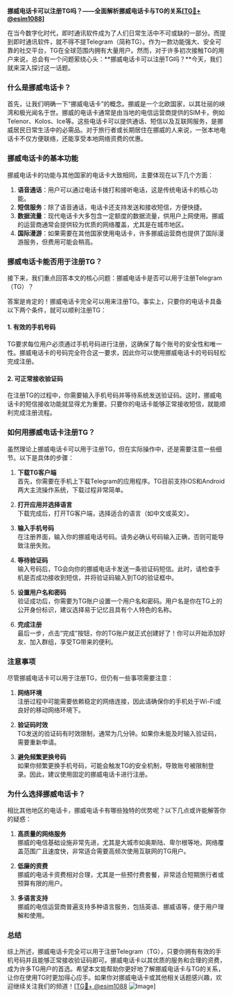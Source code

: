 **挪威电话卡可以注册TG吗？——全面解析挪威电话卡与TG的关系[[TG💪+ @esim1088](https://t.me/s/esim1088)]**

在当今数字化时代，即时通讯软件成为了人们日常生活中不可或缺的一部分。而提到即时通讯软件，就不得不提Telegram（简称TG）。作为一款功能强大、安全可靠的社交平台，TG在全球范围内拥有大量用户。然而，对于许多初次接触TG的用户来说，总会有一个问题萦绕心头：**挪威电话卡可以注册TG吗？**今天，我们就来深入探讨这一话题。

### **什么是挪威电话卡？**
首先，让我们明确一下“挪威电话卡”的概念。挪威是一个北欧国家，以其壮丽的峡湾和极光闻名于世。挪威的电话卡通常是由当地的电信运营商提供的SIM卡，例如Telenor、Kolos、Ice等。这些电话卡可以提供通话、短信以及互联网服务，是挪威居民日常生活中的必需品。对于旅行者或长期居住在挪威的人来说，一张本地电话卡不仅方便联络，还能享受本地网络资费的优惠。

### **挪威电话卡的基本功能**
挪威电话卡的功能与其他国家的电话卡大致相同，主要体现在以下几个方面：

1. **语音通话**：用户可以通过电话卡拨打和接听电话，这是传统电话卡的核心功能。
2. **短信服务**：除了语音通话，电话卡还支持发送和接收短信，方便快捷。
3. **数据流量**：现代电话卡大多包含一定额度的数据流量，供用户上网使用。挪威的运营商通常会提供较为优质的网络覆盖，尤其是在城市地区。
4. **国际漫游**：如果需要在其他国家使用电话卡，许多挪威运营商也提供了国际漫游服务，但费用可能会稍高。

### **挪威电话卡能否用于注册TG？**
接下来，我们重点回答本文的核心问题：挪威电话卡是否可以用于注册Telegram（TG）？

答案是肯定的！挪威电话卡完全可以用来注册TG。事实上，只要你的电话卡具备以下两个条件，就可以顺利注册TG：

#### **1. 有效的手机号码**
TG要求每位用户必须通过手机号码进行注册，这确保了每个账号的安全性和唯一性。挪威电话卡的号码完全符合这一要求，因此你可以使用挪威电话卡的号码轻松完成注册。

#### **2. 可正常接收验证码**
在注册TG的过程中，你需要输入手机号码并等待系统发送验证码。这时，挪威电话卡的短信接收功能就显得尤为重要。只要你的电话卡能够正常接收短信，就能顺利完成注册流程。

### **如何用挪威电话卡注册TG？**
虽然理论上挪威电话卡可以用于注册TG，但在实际操作中，还是需要注意一些细节。以下是具体的步骤：

1. **下载TG客户端**  
   首先，你需要在手机上下载Telegram的应用程序。TG目前支持iOS和Android两大主流操作系统，下载过程非常简单。

2. **打开应用并选择语言**  
   下载完成后，打开TG客户端，选择适合的语言（如中文或英文）。

3. **输入手机号码**  
   在注册界面，输入你的挪威电话号码。请务必确认号码输入正确，否则可能导致注册失败。

4. **等待验证码**  
   输入号码后，TG会向你的挪威电话卡发送一条验证码短信。此时，请检查手机是否成功接收到短信，并将验证码输入到TG的验证框中。

5. **设置用户名和密码**  
   验证成功后，你需要为TG账户设置一个用户名和密码。用户名是你在TG上的公开身份标识，建议选择易于记忆且具有个人特色的名称。

6. **完成注册**  
   最后一步，点击“完成”按钮，你的TG账户就正式创建好了！你可以开始添加好友、加入群组，享受TG带来的便利。

### **注意事项**
尽管挪威电话卡可以用于注册TG，但仍有一些事项需要注意：

1. **网络环境**  
   注册过程中可能需要依赖稳定的网络连接，因此请确保你的手机处于Wi-Fi或良好的移动网络环境下。

2. **验证码时效**  
   TG发送的验证码有时效限制，通常为几分钟。如果你未能及时输入验证码，需要重新申请。

3. **避免频繁更换号码**  
   如果你频繁更换手机号码，可能会触发TG的安全机制，导致账号被限制登录。因此，建议使用固定的挪威电话卡进行注册。

### **为什么选择挪威电话卡？**
相比其他地区的电话卡，挪威电话卡有哪些独特的优势呢？以下几点或许能解答你的疑惑：

1. **高质量的网络服务**  
   挪威的电信基础设施非常先进，尤其是大城市如奥斯陆、卑尔根等地，网络覆盖范围广且速度快，非常适合需要高频次使用互联网的TG用户。

2. **低廉的资费**  
   挪威的电话卡资费相对合理，尤其是一些预付费套餐，非常适合短期旅行者或预算有限的用户。

3. **多语言支持**  
   挪威的电信运营商普遍支持多种语言服务，包括英语、挪威语等，便于用户理解和使用。

### **总结**
综上所述，挪威电话卡完全可以用于注册Telegram（TG），只要你拥有有效的手机号码并且能够正常接收验证码即可。挪威电话卡以其优质的服务和合理的资费，成为许多TG用户的首选。希望本文能帮助你更好地了解挪威电话卡与TG的关系，让你在使用TG时更加得心应手。如果你对挪威电话卡或其他相关话题感兴趣，欢迎继续关注我们的频道！[[TG💪+ @esim1088](https://t.me/s/esim1088) ![Image](https://i.postimg.cc/4NQfJmqS/Snipaste-2025-05-13-00-14-12.png)]